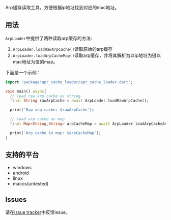 Arp缓存读取工具，方便根据ip地址找到对应的mac地址。

## 用法

`ArpLoader`中提供了两种读取arp缓存的方法: 
1. `ArpLoader.loadRawArpCache()`读取原始的arp缓存
2. `ArpLoader.loadArpCacheMap()`读取arp缓存，并将其解析为以ip地址为键以mac地址为值的map。

下面是一个示例：

```dart
import 'package:apr_cache_loader/apr_cache_loader.dart';

void main() async{
  // load raw arp cache as string
  final String rawArpCache = await ArpLoader.loadRawArpCache();

  print('Raw arp cache: $rawArpCache');

  // load arp cache as map
  final Map<String,String> arpCacheMap = await ArpLoader.loadArpCacheAsMap();

  print('Arp cache in map: $arpCacheMap');
}

```

## 支持的平台
- windows
- android
- linux
- macos(untested)

## Issues

请在[issue tracker][tracker]中反馈issue。

[tracker]: https://github.com/victor2025/arp_cache_loader/issues
